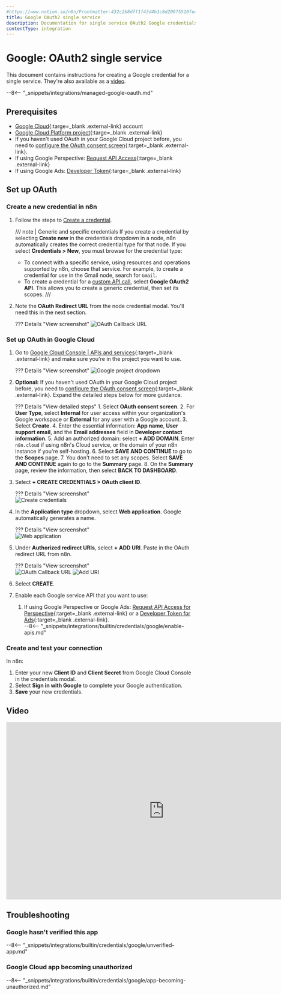 ```yaml
---
#https://www.notion.so/n8n/Frontmatter-432c2b8dff1f43d4b1c8d20075510fe4
title: Google OAuth2 single service
description: Documentation for single service OAuth2 Google credentials. Use these credentials to authenticate Google in n8n, a workflow automation platform.
contentType: integration
---
```


# Google: OAuth2 single service

This document contains instructions for creating a Google credential for a single service. They're also available as a [video](#video).

--8<-- "_snippets/integrations/managed-google-oauth.md"

## Prerequisites

* [Google Cloud](https://cloud.google.com/){:targe=_blank .external-link} account
* [Google Cloud Platform project](https://developers.google.com/workspace/marketplace/create-gcp-project){:targe=_blank .external-link}
* If you haven't used OAuth in your Google Cloud project before, you need to [configure the OAuth consent screen](https://developers.google.com/workspace/guides/configure-oauth-consent){:target=_blank .external-link}.
* If using Google Perspective: [Request API Access](https://developers.perspectiveapi.com/s/docs-get-started){:targe=_blank .external-link}
* If using Google Ads: [Developer Token](https://developers.google.com/google-ads/api/docs/first-call/dev-token){:targe=_blank .external-link}


## Set up OAuth

### Create a new credential in n8n

1. Follow the steps to [Create a credential](/credentials/add-edit-credentials/).

    /// note | Generic and specific credentials
    If you create a credential by selecting **Create new** in the credentials dropdown in a node, n8n automatically creates the correct credential type for that node. If you select **Credentials > New**, you must browse for the credential type:

	* To connect with a specific service, using resources and operations supported by n8n, choose that service. For example, to create a credential for use in the Gmail node, search for `Gmail`.
	* To create a credential for a [custom API call](/integrations/custom-operations/), select **Google OAuth2 API**. This allows you to create a generic credential, then set its scopes.
    ///

2. Note the **OAuth Redirect URL** from the node credential modal. You'll need this in the next section.

	??? Details "View screenshot"
		![OAuth Callback URL](/_images/integrations/builtin/credentials/google/oauth_callback.png)


### Set up OAuth in Google Cloud

1. Go to [Google Cloud Console | APIs and services](https://console.cloud.google.com/apis/credentials){:target=_blank .external-link} and make sure you're in the project you want to use.

	??? Details "View screenshot"
		![Google project dropdown](/_images/integrations/builtin/credentials/google/check-google-project.png)

2. **Optional:** If you haven't used OAuth in your Google Cloud project before, you need to [configure the OAuth consent screen](https://developers.google.com/workspace/guides/configure-oauth-consent){:target=_blank .external-link}. Expand the detailed steps below for more guidance.

	??? Details "View detailed steps"
		1. Select **OAuth consent screen**.
		2. For **User Type**, select **Internal** for user access within your organization's Google workspace or **External** for any user with a Google account.
		3. Select **Create**.
		4. Enter the essential information: **App name**, **User support email**, and the **Email addresses** field in **Developer contact information**.
		5. Add an authorized domain: select **+ ADD DOMAIN**. Enter `n8n.cloud` if using n8n's Cloud service, or the domain of your n8n instance if you're self-hosting.
		6. Select **SAVE AND CONTINUE** to go to the **Scopes** page.
		7. You don't need to set any scopes. Select **SAVE AND CONTINUE** again to go to the **Summary** page.
		8. On the **Summary** page, review the information, then select **BACK TO DASHBOARD**.

3. Select **+ CREATE CREDENTIALS > OAuth client ID**.

	??? Details "View screenshot"   
		![Create credentials](/_images/integrations/builtin/credentials/google/create-credentials.png)

4. In the **Application type** dropdown, select **Web application**. Google automatically generates a name.

	??? Details "View screenshot"   
		![Web application](/_images/integrations/builtin/credentials/google/application-web-application.png)

5. Under **Authorized redirect URIs**, select **+ ADD URI**. Paste in the OAuth redirect URL from n8n.

	??? Details "View screenshot"  
		![OAuth Callback URL](/_images/integrations/builtin/credentials/google/oauth_callback.png) 
		![Add URI](/_images/integrations/builtin/credentials/google/add-uri.png)

6. Select **CREATE**.
7. Enable each Google service API that you want to use:

	1. If using Google Perspective or Google Ads: [Request API Access for Perspective](https://developers.perspectiveapi.com/s/docs-get-started){:target=_blank .external-link} or a [Developer Token for Ads](https://developers.google.com/google-ads/api/docs/first-call/dev-token){:target=_blank .external-link}.  
	--8<-- "_snippets/integrations/builtin/credentials/google/enable-apis.md"

### Create and test your connection

In n8n:

1. Enter your new **Client ID** and **Client Secret** from Google Cloud Console in the credentials modal.
2. Select **Sign in with Google** to complete your Google authentication.
3. **Save** your new credentials.

## Video

<div class="video-container">
<iframe width="840" height="472.5" src="https://www.youtube.com/embed/gZ6N2H3_vys" frameborder="0" allow="accelerometer; autoplay; clipboard-write; encrypted-media; gyroscope; picture-in-picture" allowfullscreen></iframe>
</div>

## Troubleshooting

### Google hasn't verified this app

--8<-- "_snippets/integrations/builtin/credentials/google/unverified-app.md"

### Google Cloud app becoming unauthorized

--8<-- "_snippets/integrations/builtin/credentials/google/app-becoming-unauthorized.md"

